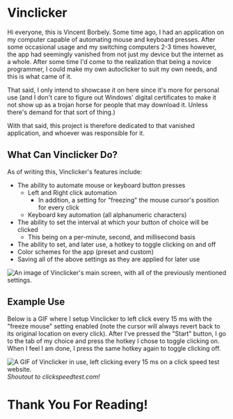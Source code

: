 # Vinclicker
Hi everyone, this is Vincent Borbely. Some time ago, I had an application on my computer capable of automating mouse and keyboard presses. After some occasional usage and my switching computers 2-3 times however, the app had seemingly vanished from not just my device but the internet as a whole.
After some time I'd come to the realization that being a novice programmer, I could make my own autoclicker to suit my own needs, and this is what came of it. 

That said, I only intend to showcase it on here since it's more for personal use (and I don't care to figure out Windows' digital certificates to make it not show up as a trojan horse for people that may download it. Unless there's demand for that sort of thing.)

With that said, this project is therefore dedicated to that vanished application, and whoever was responsible for it.

## What Can Vinclicker Do?
As of writing this, Vinclicker's features include:
- The ability to automate mouse or keyboard button presses
  - Left and Right click automation
    - In addition, a setting for "freezing" the mouse cursor's position for every click
  - Keyboard key automation (all alphanumeric characters)
- The ability to set the interval at which your button of choice will be clicked
  - This being on a per-minute, second, and millisecond basis
- The ability to set, and later use, a hotkey to toggle clicking on and off
- Color schemes for the app (preset and custom)
- Saving all of the above settings as they are applied for later use

![An image of Vinclicker's main screen, with all of the previously mentioned settings.](https://github.com/user-attachments/assets/ed52a26f-d6dc-45dc-ba8e-9822158e0afe)

## Example Use
Below is a GIF where I setup Vinclicker to left click every 15 ms with the "freeze mouse" setting enabled (note the cursor will always revert back to its original location on every click). After I've pressed the "Start" button, I go to the tab of my choice and press the hotkey I chose to toggle clicking on. When I feel I am done, I press the same hotkey again to toggle clicking off.


![A GIF of Vinclicker in use, left clicking every 15 ms on a click speed test website.](https://github.com/user-attachments/assets/51b64e14-4c1f-4dc4-a6f3-4b50ca95caf9)
_Shoutout to clickspeedtest.com!_

# Thank You For Reading!
